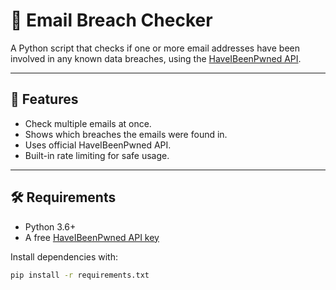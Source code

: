 # 📧 Email Breach Checker

A Python script that checks if one or more email addresses have been involved in any known data breaches, using the [HaveIBeenPwned API](https://haveibeenpwned.com/API/v3).

---

## 🔧 Features

- Check multiple emails at once.
- Shows which breaches the emails were found in.
- Uses official HaveIBeenPwned API.
- Built-in rate limiting for safe usage.

---

## 🛠 Requirements

- Python 3.6+
- A free [HaveIBeenPwned API key](https://haveibeenpwned.com/API/Key)

Install dependencies with:

```bash
pip install -r requirements.txt
